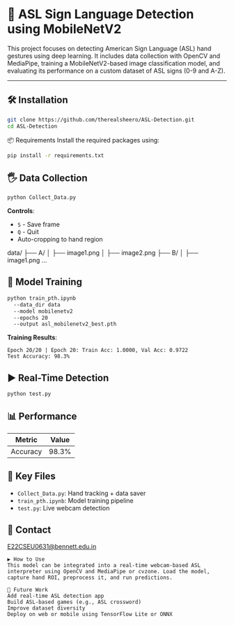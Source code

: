 # 🤟 ASL Sign Language Detection using MobileNetV2

This project focuses on detecting American Sign Language (ASL) hand gestures using deep learning. It includes data collection with OpenCV and MediaPipe, training a MobileNetV2-based image classification model, and evaluating its performance on a custom dataset of ASL signs (0-9 and A-Z).

---

## 🛠️ Installation
```bash
git clone https://github.com/therealsheero/ASL-Detection.git
cd ASL-Detection
```

📦 Requirements
Install the required packages using:

```bash
pip install -r requirements.txt
```

## 🖐️ Data Collection
```bash
python Collect_Data.py 
```
**Controls**:
- `S` - Save frame
- `Q` - Quit
- Auto-cropping to hand region

data/
├── A/
│   ├── image1.png
│   ├── image2.png
├── B/
│   ├── image1.png
...



## 🧠 Model Training
```bash
python train_pth.ipynb 
  --data_dir data 
  --model mobilenetv2 
  --epochs 20 
  --output asl_mobilenetv2_best.pth
```

**Training Results**:
```
Epoch 20/20 | Epoch 20: Train Acc: 1.0000, Val Acc: 0.9722
Test Accuracy: 98.3%
```

## ▶️ Real-Time Detection
```bash
python test.py 
```

## 📊 Performance
| Metric       | Value |
|--------------|-------|
| Accuracy     | 98.3% |

## 🌟 Key Files
- `Collect_Data.py`: Hand tracking + data saver
- `train_pth.ipynb`: Model training pipeline
- `test.py`: Live webcam detection

## 📧 Contact
[E22CSEU0631@bennett.edu.in](mailto:E22CSEU0631@bennett.edu.in)
```
▶️ How to Use
This model can be integrated into a real-time webcam-based ASL interpreter using OpenCV and MediaPipe or cvzone. Load the model, capture hand ROI, preprocess it, and run predictions.

🚀 Future Work
Add real-time ASL detection app
Build ASL-based games (e.g., ASL crossword)
Improve dataset diversity
Deploy on web or mobile using TensorFlow Lite or ONNX
```




